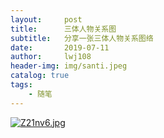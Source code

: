 ```yaml
---
layout:     post
title:      三体人物关系图
subtitle:   分享一张三体人物关系图络
date:       2019-07-11
author:     lwj108
header-img: img/santi.jpeg
catalog: true
tags:
    - 随笔
---
```

[![Z21nv6.jpg](https://s2.ax1x.com/2019/07/11/Z21nv6.jpg)](https://imgchr.com/i/Z21nv6)